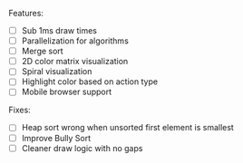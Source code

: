 Features:

- [ ] Sub 1ms draw times
- [ ] Parallelization for algorithms
- [ ] Merge sort
- [ ] 2D color matrix visualization
- [ ] Spiral visualization
- [ ] Highlight color based on action type
- [ ] Mobile browser support

Fixes:

- [ ] Heap sort wrong when unsorted first element is smallest
- [ ] Improve Bully Sort
- [ ] Cleaner draw logic with no gaps
